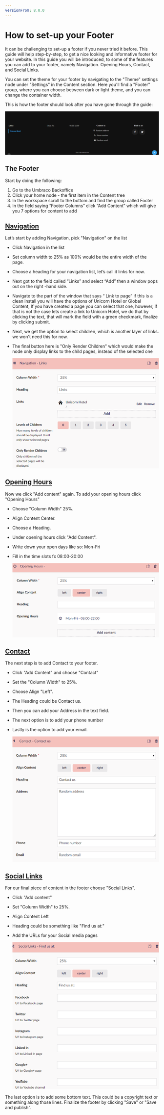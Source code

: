 ```yaml
---
versionFrom: 8.0.0
---
```


# How to set-up your Footer

It can be challenging to set-up a footer if you never tried it before. This guide will help step-by-step, to get a nice looking and informative footer for your website.
In this guide you will be introduced, to some of the features you can add to your footer, namely Navigation. Opening Hours, Contact, and Social Links.

You can set the theme for your footer by navigating to the "Theme" settings node under "Settings" in the Content section. Here you'll find a "Footer" group, where you can choose between dark or light theme, and you can change the container width.

This is how the footer should look after you have gone through the guide:

![The finished footer](images/Footer-example.png)

## The Footer

Start by doing the following:

1. Go to the Umbraco Backoffice
2. Click your home node - the first item in the Content tree
3. In the workspace scroll to the bottom and find the group called Footer
4. In the field saying “Footer Columns” click “Add Content” which will give you 7 options for content to add

## [Navigation](../../Uno-pedia/Content-Types/Site-Start/Custom-Navigation/index.md)

Let’s start by adding Navigation, pick "Navigation" on the list

- Click Navigation in the list
- Set column width to 25% as 100% would be the entire width of the page.
- Choose a heading for your navigation list, let’s call it links for now.
- Next got to the field called “Links” and select “Add” then a window pops out on the right -hand side.
- Navigate to the part of the window that says “ Link to page” if this is a clean install you will have the options of Unicorn Hotel or Global Content, If you have created a page you can select that one, however, if that is not the case lets create a link to Unicorn Hotel, we do that by clicking the text, that will mark the field with a green checkmark, finalize by clicking submit.
- Next, we get the option to select children, which is another layer of links. we won't need this for now.
- The final button here is "Only Render Children" which would make the node only display links to the child pages, instead of the selected one

     ![The finished footer](images/Navigatio-Footer.png)

## [Opening Hours](../../Uno-pedia/Widgets/Opening-hours/index.md)

Now we click "Add content" again. To add your opening hours click "Opening Hours"

- Choose "Column Width" 25%.
- Align Content Center.
- Choose a Heading.
- Under opening hours click "Add Content".
- Write down your open days like so: Mon-Fri
- Fill in the time slots fx 08:00-20:00

    ![The finished footer](images/Opening-Hours-Footer.png)

## [Contact](../../Uno-pedia/Widgets/Contact/index.md)

The next step is to add Contact to your footer.

- Click "Add Content" and choose "Contact"
- Set the "Column Width" to 25%.
- Choose Align "Left".
- The Heading could be Contact us.
- Then you can add your Address in the text field.
- The next option is to add your phone number
- Lastly is the option to add your email.

    ![The finished footer](images/Contact-Footer.png)

## [Social Links](../../Uno-pedia/Widgets/Social-links/index.md)

 For our final piece of content in the footer choose "Social Links".

- Click "Add content"
- Set "Column Width" to 25%.
- Align Content Left
- Heading could be something like "Find us at:"
- Add the URLs for your Social media pages

    ![The finished footer](images/Social-Links-Footer.png)

The last option is to add some bottom text. This could be a copyright text or something along those lines.
Finalize the footer by clicking "Save" or "Save and publish".
